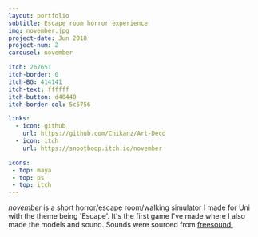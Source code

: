 ```yaml
---
layout: portfolio
subtitle: Escape room horror experience
img: november.jpg
project-date: Jun 2018
project-num: 2
carousel: november

itch: 267651
itch-border: 0
itch-BG: 414141
itch-text: ffffff
itch-button: d40440
itch-border-col: 5c5756

links:
  - icon: github
    url: https://github.com/Chikanz/Art-Deco
  - icon: itch
    url: https://snootboop.itch.io/november

icons:
 - top: maya
 - top: ps 
 - top: itch 
---
```


*november* is a short horror/escape room/walking simulator I made for Uni with the theme being 'Escape'. It's the first game I've made where I also made the models and sound. Sounds were sourced from <a href="freesound.org">freesound.</a>